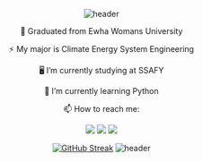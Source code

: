 
<div align="center">

![header](https://capsule-render.vercel.app/api?type=waving&color=gradient&height=200&section=header&text=Hello!%20I'm%20Ahyun%20kim%20😄&fontSize=56&animation=twinkling&fontAlignY=36)

  :school: Graduated from Ewha Womans University
  
  ⚡ My major is Climate Energy System Engineering
  
  :desktop_computer: I’m currently studying at SSAFY
  
  🌱 I’m currently learning Python
  
  📫 How to reach me:

[<img src="https://img.shields.io/badge/gmail-20232a.svg?style=for-the-badge&logo=gmail&style=square&logoColor=D1180B" />](rntakt0517@gmail.com)
[<img src="https://img.shields.io/badge/naver-20232a.svg?style=for-the-badge&style=square&logo=naver&logoColor=2DB400" />](rntakt0517@naver.com)
[<img src="https://img.shields.io/badge/instagram-20232a.svg?style=for-the-badge&style=square&logo=instagram&logoColor=DD2A7B" />](https://www.instagram.com/zn_rla?igsh=aGdtaDU2aDAwMnpz)

[![GitHub Streak](https://github-readme-streak-stats.herokuapp.com/?user=rntakt0517&color=transparent)](https://git.io/streak-stats)
![header](https://capsule-render.vercel.app/api?type=waving&color=gradient&height=100&section=footer)

</div>
